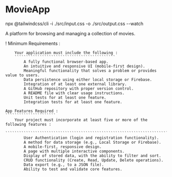 # MovieApp

npx @tailwindcss/cli -i ./src/input.css -o ./src/output.css --watch

A platform for browsing and managing a collection of movies.


! Minimum Requirements :
```````````````````````
    Your application must include the following :
    ````````````````````````````````````````````
        A fully functional browser-based app.
        An intuitive and responsive UI (mobile-first design).
        Meaningful functionality that solves a problem or provides value to users.
        Data persistence using either local storage or Firebase.
        Integration of at least one external library.
        A GitHub repository with proper version control.
        A README file with clear usage instructions.
        Unit tests for at least one feature.
        Integration tests for at least one feature.

App Features Required :
``````````````````````
    Your project must incorporate at least five or more of the following features :
    ``````````````````````````````````````````````````````````````````````````````
        User Authentication (login and registration functionality).
        A method for data storage (e.g., Local Storage or Firebase).
        A mobile-first, responsive design.
        A page with multiple interactive components.
        Display of stored data, with the ability to filter and sort.
        CRUD functionality (Create, Read, Update, Delete operations).
        Data export (e.g., to a JSON file).
        Ability to test and validate core features.


